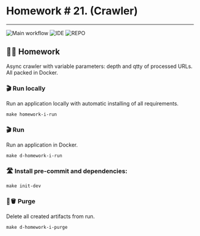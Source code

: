 # Homework # 21. (Crawler)

---
![Main workflow](https://github.com/hillel-i-python-pro-i-2022-08-26/homework_21__AsyncCrawler__V.Marakhovskyi/actions/workflows/main-workflow.yml/badge.svg?branch=crawler)
![IDE](https://img.shields.io/badge/PyCharm-000000.svg?&style=for-the-badge&logo=PyCharm&logoColor=white)
![REPO](https://img.shields.io/badge/GitHub-100000?style=for-the-badge&logo=github&logoColor=white)
## 👨‍💻 Homework

Async crawler with variable parameters: depth and qtty of processed URLs. 
All packed in Docker.

### 🎬 Run locally

Run an application locally with automatic installing of all requirements.

```shell
make homework-i-run
```


### 🎬 Run

Run an application in Docker.

```shell
make d-homework-i-run
```

### 🛣️ Install pre-commit and dependencies:
```shell
make init-dev
```


### 🧽🪣 Purge

Delete all created artifacts from run.

```shell
make d-homework-i-purge
```
